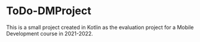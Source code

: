 # ToDo-DMProject

This is a small project created in Kotlin as the evaluation project for a Mobile Development course in 2021-2022.
